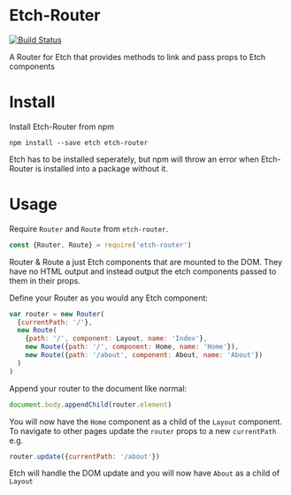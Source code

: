 # Etch-Router

[![Build Status](https://travis-ci.org/Arcath/etch-router.svg?branch=master)](https://travis-ci.org/Arcath/etch-router)

A Router for Etch that provides methods to link and pass props to Etch components

# Install

Install Etch-Router from npm

```
npm install --save etch etch-router
```

Etch has to be installed seperately, but npm will throw an error when Etch-Router is installed into a package without it.

# Usage

Require `Router` and `Route` from `etch-router`.

```javascript
const {Router, Route} = require('etch-router')
```

Router & Route a just Etch components that are mounted to the DOM. They have no HTML output and instead output the etch components passed to them in their props.

Define your Router as you would any Etch component:

```javascript
var router = new Router(
  {currentPath: '/'},
  new Route(
    {path: '/', component: Layout, name: 'Index'},
    new Route({path: '/', component: Home, name: 'Home'}),
    new Route({path: '/about', component: About, name: 'About'})
  )
)
```

Append your router to the document like normal:

```javascript
document.body.appendChild(router.element)
```

You will now have the `Home` component as a child of the `Layout` component. To navigate to other pages update the `router` props to a new `currentPath` e.g.

```javascript
router.update({currentPath: '/about'})
```

Etch will handle the DOM update and you will now have `About` as a child of `Layout`
